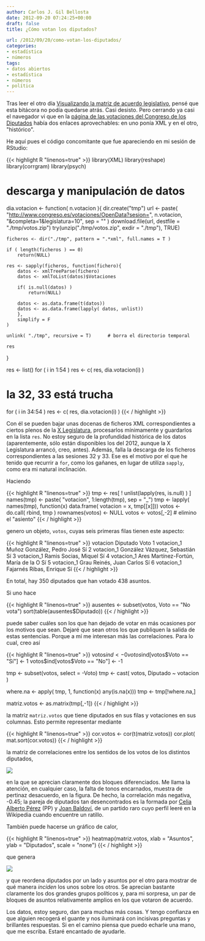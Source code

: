 ```yaml
---
author: Carlos J. Gil Bellosta
date: 2012-09-20 07:24:25+00:00
draft: false
title: ¿Cómo votan los diputados?

url: /2012/09/20/como-votan-los-diputados/
categories:
- estadística
- números
tags:
- datos abiertos
- estadística
- números
- política
---
```


Tras leer el otro día [Visualizando la matriz de acuerdo legislativo](http://computandocienciapolitica.blogspot.com.es/2011/12/visualuzacion-matriz-de-acuerdo.html), pensé que esta bitácora no podía quedarse atrás. Casi desisto. Pero cerrando ya casi el navegador vi que en la [página de las votaciones del Congreso de los Diputados](http://www.congreso.es/portal/page/portal/Congreso/Congreso/Actualidad/Votaciones) había dos enlaces aprovechables: en uno ponía XML y en el otro, "histórico".

He aquí pues el código concomitante que fue apareciendo en mi sesión de RStudio:

{{< highlight R "linenos=true" >}}
library(XML)
library(reshape)
library(corrgram)
library(psych)

# descarga y manipulación de datos

dia.votacion <- function( n.votacion ){
    dir.create("tmp")
    url <- paste( "http://www.congreso.es/votaciones/OpenData?sesion=",
            n.votacion, "&completa=1&legislatura=10", sep = "" )
    download.file(url, destfile = "./tmp/votos.zip")
    try(unzip("./tmp/votos.zip", exdir = "./tmp"), TRUE)

    ficheros <- dir("./tmp", pattern = ".*xml", full.names = T )

    if ( length(ficheros ) == 0)
        return(NULL)

    res <- sapply(ficheros, function(fichero){
        datos <- xmlTreeParse(fichero)
        datos <- xmlToList(datos)$Votaciones

        if( is.null(datos) )
            return(NULL)

        datos <- as.data.frame(t(datos))
        datos <- as.data.frame(lapply( datos, unlist))
        },
        simplify = F
    )

    unlink( "./tmp", recursive = T)      # borra el directorio temporal

    res
}

res <- list()
for ( i in  1:54 ) res <- c( res, dia.votacion(i) )
# la 32, 33 está trucha
for ( i in 34:54 ) res <- c( res, dia.votacion(i) )
{{< / highlight >}}

Con él se pueden bajar unas docenas de ficheros XML correspondientes a ciertos plenos de la [X Legislatura](http://es.wikipedia.org/wiki/X_Legislatura_de_Espa%C3%B1a), procesarlos mínimamente y guardarlos en la lista `res`. No estoy seguro de la profundidad histórica de los datos (aparentemente, sólo están disponibles los del 2012, aunque la X Legislatura arrancó, creo, antes). Además, falla la descarga de los ficheros correspondientes a las sesiones 32 y 33. Ese es el motivo por el que he tenido que recurrir a `for`, como los gañanes, en lugar de utiliza `sapply`, como era mi natural inclinación.

Haciendo

{{< highlight R "linenos=true" >}}
tmp <- res[ ! unlist(lapply(res, is.null) ) ]
names(tmp) <- paste( "votacion", 1:length(tmp), sep = "_")
tmp <- lapply( names(tmp), function(x) data.frame( votacion = x, tmp[[x]]))
votos <- do.call( rbind, tmp )
rownames(votos) <- NULL
votos <- votos[,-2]          # elimino el "asiento"
{{< / highlight >}}

genero un objeto, `votos`, cuyas seis primeras filas tienen este aspecto:

{{< highlight R "linenos=true" >}}
votacion                            Diputado Voto
1 votacion_1          Muñoz González, Pedro José   Sí
2 votacion_1         González Vázquez, Sebastián   Sí
3 votacion_1                Ramis Socias, Miquel   Sí
4 votacion_1 Ares Martínez-Fortún, María de la O   Sí
5 votacion_1            Grau Reinés, Juan Carlos   Sí
6 votacion_1             Fajarnés Ribas, Enrique   Sí
{{< / highlight >}}

En total, hay 350 diputados que han votado 438 asuntos.

Si uno hace

{{< highlight R "linenos=true" >}}
ausentes <- subset(votos, Voto == "No vota")
sort(table(ausentes$Diputado))
{{< / highlight >}}

puede saber cuáles son los que han dejado de votar en más ocasiones por los motivos que sean. Dejaré que sean otros los que publiquen la salida de estas sentencias. Porque a mí me interesan más las correlaciones. Para lo cual, creo así

{{< highlight R "linenos=true" >}}
votos$ind <- 0
votos$ind[votos$Voto == "Sí"] <- 1
votos$ind[votos$Voto == "No"] <- -1

tmp <- subset(votos, select = -Voto)
tmp <- cast( votos, Diputado ~ votacion )

where.na <- apply( tmp, 1, function(x) any(is.na(x)))
tmp <- tmp[!where.na,]

matriz.votos <- as.matrix(tmp[,-1])
{{< / highlight >}}

la matriz `matriz.votos` que tiene diputados en sus filas y votaciones en sus columnas. Esto permite representar mediante

{{< highlight R "linenos=true" >}}
cor.votos <- cor(t(matriz.votos))
cor.plot( mat.sort(cor.votos))
{{< / highlight >}}

la matriz de correlaciones entre los sentidos de los votos de los distintos diputados,

[![](/wp-uploads/2012/09/correlacion_diputados.png#center)
](/wp-uploads/2012/09/correlacion_diputados.png#center)

en la que se aprecian claramente dos bloques diferenciados. Me llama la atención, en cualquier caso, la falta de tonos encarnados, muestra de pertinaz desacuerdo, en la figura. De hecho, la correlación más negativa, -0.45; la pareja de diputados tan desencontrados es la formada por [Celia Alberto Pérez](http://www.politicas-pi.com/el-congreso/celia-alberto-perez/) (PP) y [Joan Baldoví](http://es.wikipedia.org/wiki/Joan_Baldov%C3%AD), de un partido raro cuyo perfil leeré en la Wikipedia cuando encuentre un ratillo.

También puede hacerse un gráfico de calor,

{{< highlight R "linenos=true" >}}
heatmap(matriz.votos, xlab = "Asuntos", ylab = "Diputados", scale = "none")
{{< / highlight >}}

que genera

[![](/wp-uploads/2012/09/diputados_asuntos1.png#center)
](/wp-uploads/2012/09/diputados_asuntos1.png#center)

y que reordena diputados por un lado y asuntos por el otro para mostrar de qué manera _inciden_ los unos sobre los otros. Se aprecian bastante claramente los dos grandes grupos políticos y, para mi sorpresa, un par de bloques de asuntos relativamente amplios en los que votaron de acuerdo.

Los datos, estoy seguro, dan para muchas más cosas. Y tengo confianza en que alguien recogerá el guante y nos iluminará con incisivas preguntas y brillantes respuestas. Si en el camino piensa que puedo echarle una mano, que me escriba. Estaré encantado de ayudarle.
